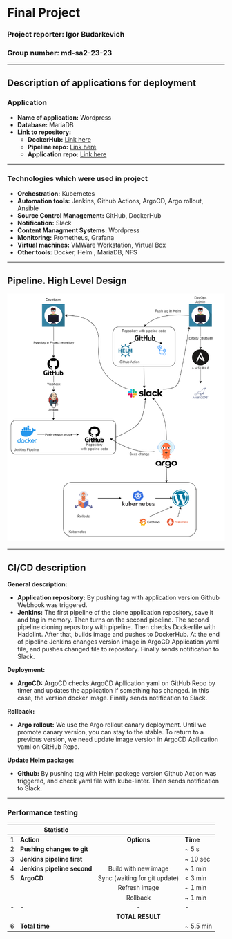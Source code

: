 # Final Project

### Project reporter: Igor Budarkevich

### Group number: md-sa2-23-23

---

## Description of applications for deployment

### Application

- **Name of application:** Wordpress
- **Database:** MariaDB
- **Link to repository:**
  - **DockerHub:** [Link here](https://hub.docker.com/repository/docker/budarkevichigor/wordpress/general)
  - **Pipeline repo:** [Link here](https://github.com/igortank/study-project)
  - **Application repo:** [Link here](https://github.com/igortank/wordpress_st)

---

### Technologies which were used in project

- **Orchestration:** Kubernetes
- **Automation tools:** Jenkins, Github Actions, ArgoCD, Argo rollout, Ansible
- **Source Control Management:** GitHub, DockerHub
- **Notification:** Slack
- **Content Managment Systems:** Wordpress
- **Monitoring:** Prometheus, Grafana
- **Virtual machines:**  VMWare Workstation, Virtual Box
- **Other tools:** Docker, Helm , MariaDB, NFS

---

## Pipeline. High Level Design

![scheme_project](diagram.drawio.png)

---

## CI/CD description

**General description:**

- **Application repository:**
By pushing tag with application version Github Webhook was triggered.
- **Jenkins:**
The first pipeline of the clone application repository, save it and tag in memory. Then turns on the second pipeline. The second pipeline cloning repository with pipeline. Then checks Dockerfile with Hadolint. After that, builds image and pushes to DockerHub. At the end of pipeline Jenkins changes version image in ArgoCD Application yaml file, and pushes changed file to repository. Finally sends notification to Slack.

**Deployment:**

- **ArgoCD:**
ArgoCD checks ArgoCD Apllication yaml on GitHub Repo by timer and updates the application if something has changed. In this case, the version docker image. Finally sends notification to Slack.

**Rollback:**

- **Argo rollout:**
We use the Argo rollout canary deployment. Until we promote canary version, you can stay to the stable.
To return to a previous version, we need update image version in ArgoCD Apllication yaml on GitHub Repo.

**Update Helm package:**

- **Github:**
By pushing tag with Helm packege version Github Action was triggered, and check yaml file with kube-linter. Then sends notification to Slack.

---

### Performance testing

|  | **Statistic** | |  |
|---|---|:---:|---|
| 1 | **Action** | **Options** | **Time** |
| 2 | **Pushing changes to git** |  | ~ 5 s |
| 3 | **Jenkins pipeline first** |  | ~ 10 sec |
| 4 | **Jenkins pipeline second** | Build with new image | ~ 1 min |
| 5 | **ArgoCD** | Sync (waiting for git update) | < 3 min |
|  |  | Refresh image | ~ 1 min |
|  |  | Rollback | ~ 1 min |
| - | - | - | - |
|  |  | **TOTAL RESULT** |  |
| 6 | **Total time** |  | ~ 5.5 min |
